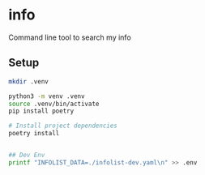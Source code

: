# info

Command line tool to search my info

## Setup

```sh
mkdir .venv

python3 -m venv .venv
source .venv/bin/activate
pip install poetry

# Install project dependencies
poetry install


## Dev Env
printf "INFOLIST_DATA=./infolist-dev.yaml\n" >> .env
```
